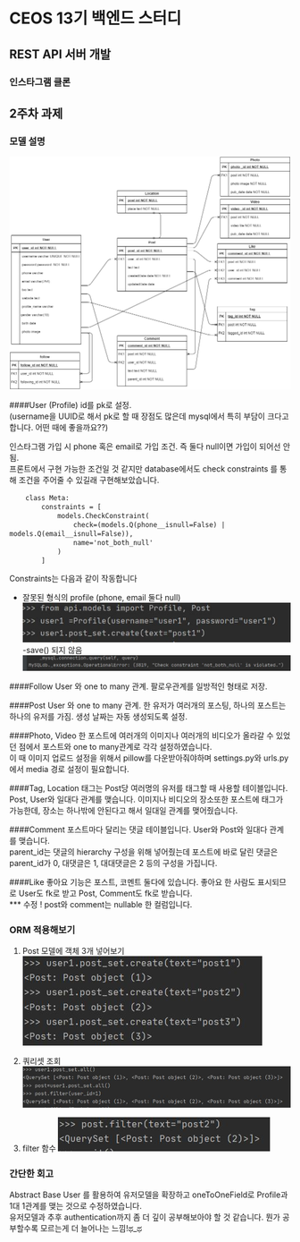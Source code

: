 # CEOS 13기 백엔드 스터디
## REST API 서버 개발
### 인스타그램 클론

## 2주차 과제
### 모델 설명
![Data Schema](./readmeImg/Data%20Schema.png)

####User (Profile)
id를 pk로 설정.  
 (username을 UUID로 해서 pk로 할 때 장점도 많은데 mysql에서 특히 부담이 크다고 합니다. 어떤 때에 좋을까요??)

인스타그램 가입 시 phone 혹은 email로 가입 조건. 즉 둘다 null이면 가입이 되어선 안됨.  
프론트에서 구현 가능한 조건일 것 같지만 database에서도 check constraints 를 통해 조건을 주어줄 수 있길래 구현해보았습니다.
```
    class Meta:
        constraints = [
            models.CheckConstraint(
                check=(models.Q(phone__isnull=False) | models.Q(email__isnull=False)),
                name='not_both_null'
            )
        ]
```
Constraints는 다음과 같이 작동합니다

- 잘못된 형식의 profile (phone, email 둘다 null)
![wrongProfile](./readmeImg/wrongProfile.JPG)
-save() 되지 않음
![wrongProfileError](./readmeImg/wrongProfileError.JPG)

####Follow
User 와 one to many 관계. 팔로우관계를 일방적인 형태로 저장.

####Post
User 와 one to many 관계. 한 유저가 여러개의 포스팅, 하나의 포스트는 하나의 유저를 가짐. 
생성 날짜는 자동 생성되도록 설정.

####Photo, Video
한 포스트에 여러개의 이미지나 여러개의 비디오가 올라갈 수 있었던 점에서 포스트와 one to many관계로 각각 설정하였습니다.  
이 때 이미지 업로드 설정을 위해서 pillow를 다운받아줘야하며 settings.py와 urls.py 에서 media 경로 설정이 필요합니다.

####Tag, Location
태그는 Post당 여러명의 유저를 태그할 때 사용할 테이블입니다. Post, User와 일대다 관계를 맺습니다.
이미지나 비디오의 장소또한 포스트에 태그가 가능한데, 장소는 하나밖에 안된다고 해서 일대일 관계를 맺어줬습니다.

####Comment
포스트마다 달리는 댓글 테이블입니다. User와 Post와 일대다 관계를 맺습니다.  
parent_id는 댓글의 hierarchy 구성을 위해 넣어줬는데 포스트에 바로 달린 댓글은 parent_id가 0,
대댓글은 1, 대대댓글은 2 등의 구성을 가집니다.

####Like
좋아요 기능은 포스트, 코멘트 둘다에 있습니다. 좋아요 한 사람도 표시되므로 User도 fk로 받고 Post, Comment도 fk로 받습니다.  
*** 수정 ! post와 comment는 nullable 한 컬럼입니다.


### ORM 적용해보기
1. Post 모델에 객체 3개 넣어보기
![create3attribute](./readmeImg/create3attribute.JPG)

2. 쿼리셋 조회
![queryPlay](./readmeImg/queryPlay.JPG)

3. filter 함수 
![filter](./readmeImg/filter.JPG)

### 간단한 회고
Abstract Base User 를 활용하여 유저모델을 확장하고 oneToOneField로 Profile과
1대 1관계를 맺는 것으로 수정하였습니다.   
유저모델과 추후 authentication까지 좀 더 깊이 공부해보아야 할 것 같습니다. 뭔가 공부할수록 모르는게 더 늘어나는 느낌!ಥ_ಥ
